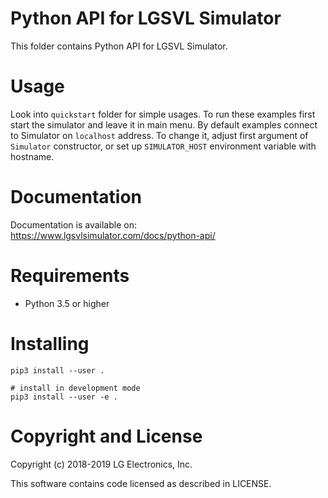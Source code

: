 # Python API for LGSVL Simulator

This folder contains Python API for LGSVL Simulator.

# Usage

Look into `quickstart` folder for simple usages.
To run these examples first start the simulator and leave it in main menu.
By default examples connect to Simulator on `localhost` address.
To change it, adjust first argument of `Simulator` constructor, or set up
`SIMULATOR_HOST` environment variable with hostname.

# Documentation

Documentation is available on: https://www.lgsvlsimulator.com/docs/python-api/

# Requirements

* Python 3.5 or higher

# Installing

    pip3 install --user .
    
    # install in development mode
    pip3 install --user -e .

# Copyright and License

Copyright (c) 2018-2019 LG Electronics, Inc.

This software contains code licensed as described in LICENSE.
